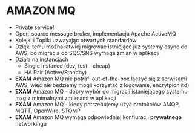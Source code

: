 # AMAZON MQ

- Private service!
- Open-source message broker, implementacja Apache ActiveMQ
- Kolejki i Topiki uzwayając otwartych standardów
- Dzięki temu można łatwiej migrować istniejące już systemy async do AWS, bo migracja do SQS/SNS wymaga zmian w aplikacji
- Działa na instancjach
	- Single Instance (dev, test - cheap)
	- HA Pair (Active/Standby)
- **EXAM** Amazon MQ nie potrafi out-of-the-box łączyć się z serwisami AWS, więc nie będziemy mogli korzystać z logowanie, encrytpion itd)
- **EXAM** Amazon MQ - dobry wybór do migracji istaniejącego systemu msg z minimalnymi zmianami w aplikacji
- **EXAM** Amazon MQ - kiedy potrzebujemy użyć protokołów AMQP, MQTT, OpenWire, STOMP
- **EXAM** Amazon MQ wymaga odpowiedniej konfiuracji **prywatnego** networkingu
